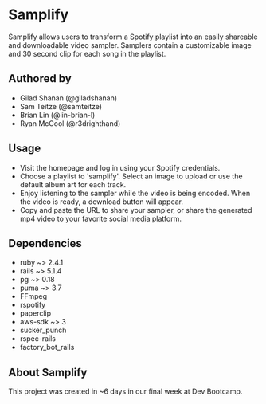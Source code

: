 # Samplify

Samplify allows users to transform a Spotify playlist into an easily shareable and downloadable video sampler. Samplers contain a customizable image and 30 second clip for each song in the playlist.

## Authored by

* Gilad Shanan (@giladshanan)
* Sam Teitze (@samteitze)
* Brian Lin (@lin-brian-l)
* Ryan McCool (@r3drighthand)

## Usage

* Visit the homepage and log in using your Spotify credentials.
* Choose a playlist to 'samplify'. Select an image to upload or use the default album art for each track.
* Enjoy listening to the sampler while the video is being encoded. When the video is ready, a download button will appear.
* Copy and paste the URL to share your sampler, or share the generated mp4 video to your favorite social media platform.

## Dependencies

* ruby ~> 2.4.1
* rails ~> 5.1.4
* pg ~> 0.18
* puma ~> 3.7
* FFmpeg
* rspotify
* paperclip
* aws-sdk ~> 3
* sucker_punch
* rspec-rails
* factory_bot_rails

## About Samplify

This project was created in ~6 days in our final week at Dev Bootcamp.
